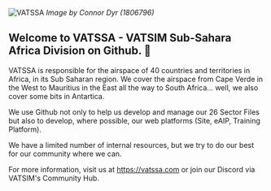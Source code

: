 ![VATSSA](https://vatssa.com/hq/images/ssa_screenshot_comp_20250101_1806796.png)
_Image by Connor Dyr (1806796)_

## Welcome to VATSSA - VATSIM Sub-Sahara Africa Division on Github. 👋

VATSSA is responsible for the airspace of 40 countries and territories in Africa, in its Sub Saharan region. We cover the airspace from Cape Verde in the West to Mauritius in the East all the way to South Africa... well, we also cover some bits in Antartica.

We use Github not only to help us develop and manage our 26 Sector Files but also to develop, where possible, our web platforms (Site, eAIP, Training Platform).

We have a limited number of internal resources, but we try to do our best for our community where we can.

For more information, visit us at https://vatssa.com or join our Discord via VATSIM's Community Hub.
